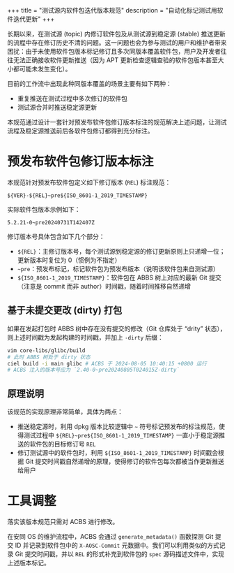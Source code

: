 +++
title = "测试源内软件包迭代版本规范"
description = "自动化标记测试用软件迭代更新"
+++

长期以来，在测试源 (topic) 内修订软件包及从测试源到稳定源 (stable) 推送更新的流程中存在修订历史不清的问题。这一问题也会为参与测试的用户和维护者带来困扰：由于未使用软件包版本标记修订且多次同版本覆盖软件包，用户及开发者往往无法正确接收软件更新推送（因为 APT 更新检查逻辑查验的软件包版本甚至大小都可能未发生变化）。

目前的工作流中出现此种同版本覆盖的场景主要有如下两种：

- 重复推送在测试过程中多次修订的软件包
- 测试源合并时推送稳定源更新

本规范通过设计一套针对预发布软件包修订版本标注的规范解决上述问题，让测试流程及稳定源推送前后各软件包修订都得到充分标注。

预发布软件包修订版本标注
===

本规范针对预发布软件包定义如下修订版本 (`REL`) 标注规范：

```
${VER}-${REL}~pre${ISO_8601-1_2019_TIMESTAMP}
```

实际软件包版本示例如下：

```
5.2.21-0~pre20240731T142407Z
```

修订版本号具体包含如下几个部分：

- `${REL}`：主修订版本号，每个测试源到稳定源的修订更新原则上只递增一位；更新版本时复位为 0（惯例为不指定）
- `~pre`：预发布标记，标记软件包为预发布版本（说明该软件包来自测试源）
- `${ISO_8601-1_2019_TIMESTAMP}`：软件包在 ABBS 树上对应的最新 Git 提交（注意是 commit 而非 author）时间戳，随着时间推移自然递增

基于未提交更改 (dirty) 打包
---

如果在发起打包时 ABBS 树中存在没有提交的修改（Git 仓库处于 “drity” 状态），则上述时间戳为发起构建的时间戳，并加上 `-dirty` 后缀：

```sh
vim core-libs/glibc/build
# 此时 ABBS 树处于 dirty 状态
ciel build -i main glibc # ACBS 于 2024-08-05 10:40:15 +0800 运行
# ACBS 注入的版本号应为 `2.40-0~pre20240805T024015Z-dirty`
``` 

原理说明
---

该规范的实现原理非常简单，具体为两点：

- 推送稳定源时，利用 dpkg 版本比较逻辑中 `~` 符号标记预发布的标注规范，使得测试过程中 `${REL}~pre${ISO_8601-1_2019_TIMESTAMP}` 一直小于稳定源推送的软件包的目标修订号 `REL`
- 修订测试源中的软件包时，利用 `${ISO_8601-1_2019_TIMESTAMP}` 时间戳会根据 Git 提交时间戳自然递增的原理，使得修订的软件包每次都被当作更新推送给用户

工具调整
===

落实该版本规范只需对 ACBS 进行修改。

在安同 OS 的维护流程中，ACBS 会通过 `generate_metadata()` 函数探测 Git 提交 ID 并记录到软件包中的 `X-AOSC-Commit` 元数据中。我们可以利用类似的方式记录 Git 提交时间戳，并以 `REL` 的形式补充到软件包的 `spec` 源码描述文件中，实现上述版本标记。